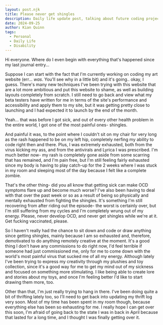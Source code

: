 ```yaml
---
layout: post.njk
title: Please never get shingles
description: Daily life update post, talking about future coding projects while dealing with shingles
date: 2024-09-25
author: Kian Quinn
tags:
  - Personal
  - Daily Life
  - Disability
---
```


Hi everyone. Where do I even begin with everything that's happened since my last journal entry...

Suppose I can start with the fact that I'm currently working on coding my art website (err... *was*. You'll see why in a little bit) and it's going.. okay, I guess. There's many new techniques I've been trying with this website that are a lot more ambitious and put this website to shame, as well as building layouts completely from scratch. I still need to go back and view what my beta testers have written for me in terms of the site's performance and accessibility and apply them to my site, but it was getting pretty close to launching and I had expected it to launch by the end of the month.

Yeah... that was before I got sick, and out of every other health problem in the entire world, I got one of the most painful ones- shingles.

And painful it was, to the point where I couldn't sit on my chair for very long as the rash happened to be on my left hip, completely nerfing my ability to code right then and there. Plus, I was extremely exhausted, both from the virus kicking my ass, and from the antivirals and Lyrica I was prescribed. I'm much better now- my rash is completely gone aside from some scarring that has remained, and I'm pain free, but I'm still feeling fairly exhausted since my body is having to play catch-up for the 2 weeks where I was stuck in my room and sleeping most of the day because I felt like a complete zombie.

That's the other thing- did you all know that getting sick can make OCD symptoms flare up and become much worse? I've also been having to deal with that over the past week or so as a result of being so physically and mentally exhausted from fighting the shingles. It's something I'm still recovering from after riding out the episode- the worst is certainly over, but I'm still suffering from my cycles and I'm completely wrung out of my energy. Please, never develop OCD, and never get shingles while we're at it. Get fucking vaccinated, please.

So I haven't really had the chance to sit down and code or draw anything since getting shingles, mainly because I am so exhausted and, therefore, demotivated to do anything remotely creative at the moment. It's a good thing I don't have any commissions to do right now, I'd feel terrible if someone had just commissioned me, only for me to come down with the world's most painful virus that sucked me of all my energy. Although lately I've been trying to express my creativity through my plushies and toy collection, since it's a good way for me to get my mind out of my sickness and focused on something more stimulating. I like being able to create lore and stories about my toys, and once I'm feeling better I'd like to start drawing them more, too.

Other than that, I'm just really trying to hang in there. I've been doing quite a bit of thrifting lately too, so I'll need to get back into updating my thrift log very soon. Most of my time has been spent in my room though, because everything else has been so exhausting for me. I really hope I can get over this soon, I'm afraid of going back to the state I was in back in April because that lasted for a long time, and I thought I was finally getting over it.          